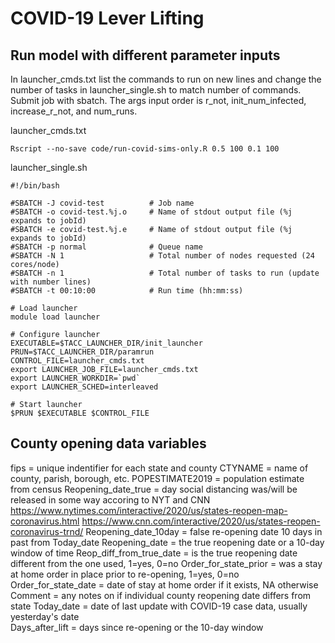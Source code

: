 # COVID-19 Lever Lifting

## Run model with different parameter inputs
In launcher_cmds.txt list the commands to run on new lines and change the number of tasks in launcher_single.sh to match number of commands. Submit job with sbatch. The args input order is r_not, init_num_infected, increase_r_not, and num_runs.

 launcher_cmds.txt
```
Rscript --no-save code/run-covid-sims-only.R 0.5 100 0.1 100
```

launcher_single.sh
```
#!/bin/bash

#SBATCH -J covid-test          # Job name
#SBATCH -o covid-test.%j.o     # Name of stdout output file (%j expands to jobId)
#SBATCH -e covid-test.%j.e     # Name of stdout output file (%j expands to jobId)
#SBATCH -p normal              # Queue name
#SBATCH -N 1                   # Total number of nodes requested (24 cores/node)
#SBATCH -n 1                   # Total number of tasks to run (update with number lines)
#SBATCH -t 00:10:00            # Run time (hh:mm:ss)

# Load launcher
module load launcher

# Configure launcher
EXECUTABLE=$TACC_LAUNCHER_DIR/init_launcher
PRUN=$TACC_LAUNCHER_DIR/paramrun
CONTROL_FILE=launcher_cmds.txt
export LAUNCHER_JOB_FILE=launcher_cmds.txt
export LAUNCHER_WORKDIR=`pwd`
export LAUNCHER_SCHED=interleaved

# Start launcher
$PRUN $EXECUTABLE $CONTROL_FILE
```

## County opening data variables
fips = unique indentifier for each state and county
CTYNAME = name of county, parish, borough, etc.
POPESTIMATE2019 = population estimate from census 
Reopening_date_true = day social distancing was/will be released in some way accoring to NYT and CNN
    https://www.nytimes.com/interactive/2020/us/states-reopen-map-coronavirus.html
    https://www.cnn.com/interactive/2020/us/states-reopen-coronavirus-trnd/
Reopening_date_10day = false re-opening date 10 days in past from Today_date
Reopening_date = the true reopening date or a 10-day window of time 
Reop_diff_from_true_date = is the true reopening date different from the one used, 1=yes, 0=no
Order_for_state_prior  = was a stay at home order in place prior to re-opening, 1=yes, 0=no
Order_for_state_date  = date of stay at home order if it exists, NA otherwise
Comment = any notes on if individual county reopening date differs from state
Today_date = date of last update with COVID-19 case data, usually yesterday's date    
Days_after_lift = days since re-opening or the 10-day window

